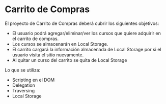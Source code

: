 # Carrito de Compras

El proyecto de Carrito de Compras deberá cubrir los siguientes objetivos:

* El usuario podrá agregar/eliminar/ver los cursos que quiere adquirir en el carrito de compras.
* Los cursos se almacenarán en Local Storage.
* El carrito cargará la información almacenada de Local Storage por si el usuario visita el sitio nuevamente.
* Al quitar un curso del carrito se quita de Local Storage

Lo que se utiliza:

* Scripting en el DOM
* Delegation
* Traversing
* Local Storage